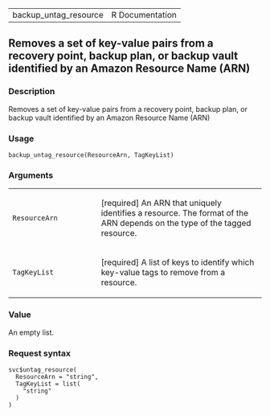 <table style="width: 100%;">
<tbody>
<tr class="odd">
<td>backup_untag_resource</td>
<td style="text-align: right;">R Documentation</td>
</tr>
</tbody>
</table>

## Removes a set of key-value pairs from a recovery point, backup plan, or backup vault identified by an Amazon Resource Name (ARN)

### Description

Removes a set of key-value pairs from a recovery point, backup plan, or
backup vault identified by an Amazon Resource Name (ARN)

### Usage

    backup_untag_resource(ResourceArn, TagKeyList)

### Arguments

<table>
<colgroup>
<col style="width: 35%" />
<col style="width: 65%" />
</colgroup>
<tbody>
<tr class="odd">
<td><code
id="backup_untag_resource_:_ResourceArn">ResourceArn</code></td>
<td><p>[required] An ARN that uniquely identifies a resource. The format
of the ARN depends on the type of the tagged resource.</p></td>
</tr>
<tr class="even">
<td><code id="backup_untag_resource_:_TagKeyList">TagKeyList</code></td>
<td><p>[required] A list of keys to identify which key-value tags to
remove from a resource.</p></td>
</tr>
</tbody>
</table>

### Value

An empty list.

### Request syntax

    svc$untag_resource(
      ResourceArn = "string",
      TagKeyList = list(
        "string"
      )
    )
